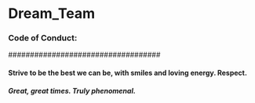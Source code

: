# Dream_Team
### Code of Conduct: 
###################################

#### Strive to be the best we can be, with smiles and loving energy. Respect. 

##### Great, great times. Truly phenomenal.
